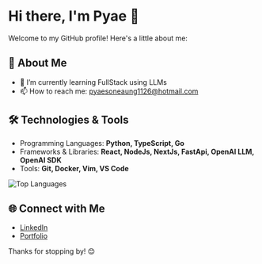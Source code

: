 # Hi there, I'm Pyae 👋

Welcome to my GitHub profile! Here's a little about me:

## 🚀 About Me
- 🌱 I’m currently learning FullStack using LLMs
- 📫 How to reach me: pyaesoneaung1126@hotmail.com

## 🛠️ Technologies & Tools

- Programming Languages: **Python, TypeScript, Go**
- Frameworks & Libraries: **React, NodeJs, NextJs, FastApi, OpenAI LLM, OpenAI SDK**
- Tools: **Git, Docker, Vim, VS Code**

![Top Languages](https://github-readme-stats.vercel.app/api/top-langs/?username=JoiZs&count_private=true&layout=compact&theme=radical)


## 🌐 Connect with Me
- [LinkedIn](https://www.linkedin.com/in/psa24/)
- [Portfolio](https://pyaesoneaung.com)

Thanks for stopping by! 😊